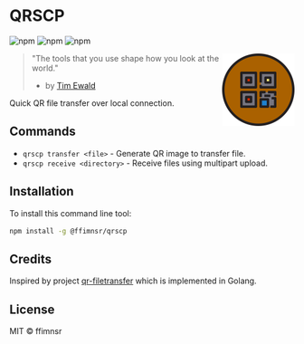 # QRSCP

![npm](https://img.shields.io/npm/v/@ffimnsr/qrscp?style=flat-square) ![npm](https://img.shields.io/npm/l/@ffimnsr/qrscp?style=flat-square) ![npm](https://img.shields.io/npm/dm/@ffimnsr/qrscp?style=flat-square)

<img src="https://raw.githubusercontent.com/ffimnsr/qrscp/master/docs/qrcode.svg"
  alt="logo" title="qrcode" align="right" width="128" />

> "The tools that you use shape how you look at the world."
> - by [Tim Ewald](https://youtu.be/ShEez0JkOFw?t=2502)

Quick QR file transfer over local connection.

## Commands

- `qrscp transfer <file>` - Generate QR image to transfer file.
- `qrscp receive <directory>` - Receive files using multipart upload.

## Installation

To install this command line tool:

~~~bash
npm install -g @ffimnsr/qrscp
~~~

## Credits

Inspired by project [qr-filetransfer](https://github.com/claudiodangelis/qr-filetransfer) which is implemented in Golang.

## License

MIT © ffimnsr
